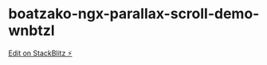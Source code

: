 # boatzako-ngx-parallax-scroll-demo-wnbtzl

[Edit on StackBlitz ⚡️](https://stackblitz.com/edit/boatzako-ngx-parallax-scroll-demo-wnbtzl)